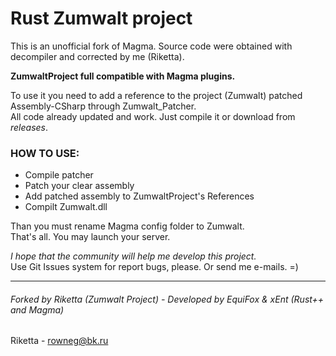 Rust Zumwalt project
====================
This is an unofficial fork of Magma. Source code were obtained with decompiler and corrected by me (Riketta).  
  
**ZumwaltProject full compatible with Magma plugins.**   
  
To use it you need to add a reference to the project (Zumwalt) patched Assembly-CSharp through Zumwalt_Patcher.  
All code already updated and work. Just compile it or download from *releases*.  

### HOW TO USE:
* Compile patcher
* Patch your clear assembly
* Add patched assembly to ZumwaltProject's References
* Compilt Zumwalt.dll

Than you must rename Magma config folder to Zumwalt.  
That's all. You may launch your server.  
  
*I hope that the community will help me develop this project.*  
Use Git Issues system for report bugs, please. Or send me e-mails. =) 
***
###### Forked by Riketta (Zumwalt Project) - Developed by EquiFox & xEnt (Rust++ and Magma)
Riketta - rowneg@bk.ru
